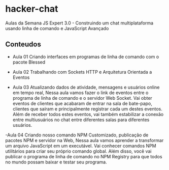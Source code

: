 # hacker-chat
Aulas da Semana JS Expert 3.0 - Construindo um chat multiplataforma usando linha de comando e JavaScript Avançado

## Conteudos
- Aula 01 Criando interfaces em programas de linha de comando com o pacote Blessed

- Aula 02 Trabalhando com Sockets HTTP e Arquitetura Orientada a Eventos

- Aula 03 Atualizando dados de atividade, mensagens e usuários online em tempo real, 
Nessa aula vamos fazer o link de eventos entre o programa de linha de comando e o servidor Web Socket. 
Vai obter eventos de clientes que acabaram de entrar na sala de bate-papo, clientes que saíram e principalmente registrar cada um destes eventos.
Além de receber todos estes eventos, vai também estabilizar a conexão entre multiusuários no chat entre diferentes salas para diferentes usuários.

-Aula 04 Criando nosso comando NPM Customizado, publicação de pacotes NPM e servidor na Web, Nessa aula vamos aprender a transformar um arquivo 
JavaScript em um executável. Vai conhecer comandos NPM utilitários para criar seu próprio comando global.
Além disso, você vai publicar o programa de linha de comando no NPM Registry para que todos no mundo possam baixar e testar seu programa.

